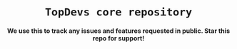 <div align="center">
    <h1><code>TopDevs core repository</code></h1>
<h4>We use this to track any issues and features requested in public. Star this repo for support!</h4>


</div>
